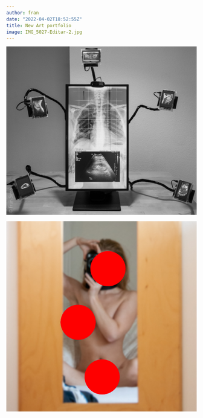 ```yaml
---
author: fran
date: "2022-04-02T18:52:55Z"
title: New Art portfolio
image: IMG_5027-Editar-2.jpg
---
```


[![#Selfie_v2](XT238744.jpg)](/blog/2021/10/26/selfie_v2/)  

[![Shared Folver](IMG_5027-Editar-2.jpg)](/blog/2021/05/21/shared-folder-red-box-v21/)

